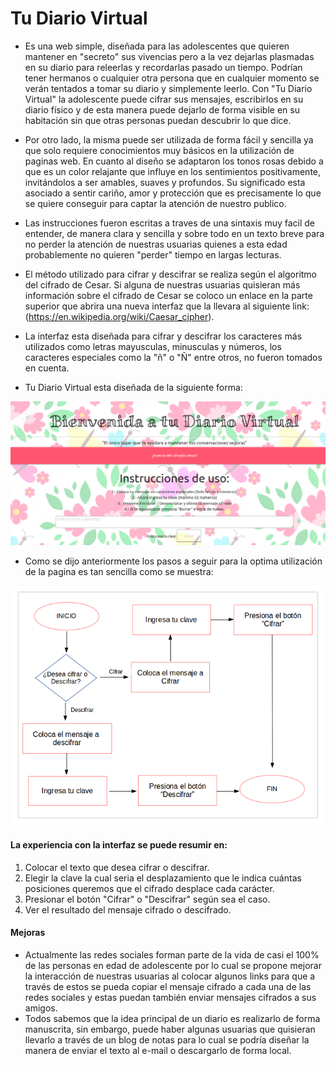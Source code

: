 # Tu Diario Virtual

- Es una web simple, diseñada para las adolescentes que quieren mantener en "secreto" sus vivencias pero a la vez dejarlas plasmadas en su diario para releerlas y recordarlas pasado un tiempo. Podrían tener hermanos o cualquier otra persona que en cualquier momento se verán tentados a tomar su diario y simplemente leerlo. Con "Tu Diario Virtual" la adolescente puede cifrar sus mensajes, escribirlos en su diario físico y de esta manera puede dejarlo de forma visible en su habitación sin que otras personas puedan descubrir lo que dice.
- Por otro lado, la misma puede ser utilizada de forma fácil y sencilla ya que solo requiere conocimientos muy básicos en la utilización de paginas web. En cuanto al diseño se adaptaron los tonos rosas debido a que es un color relajante que influye en los sentimientos positivamente, invitándolos a ser amables, suaves y profundos. Su significado esta asociado a sentir cariño, amor y protección que es precisamente lo que se quiere conseguir para captar la atención de nuestro publico.
- Las instrucciones fueron escritas a traves de una sintaxis muy facil de entender, de manera clara y sencilla y sobre todo en un texto breve para no perder la atención de nuestras usuarias quienes a esta edad probablemente no quieren "perder" tiempo en largas lecturas.
- El método utilizado para cifrar y descifrar se realiza según el algoritmo del cifrado de Cesar. Si alguna de nuestras usuarias quisieran más información sobre el cifrado de Cesar se coloco un enlace en la parte superior que abrira una nueva interfaz que la llevara al siguiente link: (https://en.wikipedia.org/wiki/Caesar_cipher).
- La interfaz esta diseñada para cifrar y descifrar los caracteres más utilizados como letras mayusculas, minusculas y números, los caracteres especiales como la "ñ" o "Ñ" entre otros, no fueron tomados en cuenta.

- Tu Diario Virtual esta diseñada de la siguiente forma:

![Presentación de la Web](Vista.png)

- Como se dijo anteriormente los pasos a seguir para la optima utilización de la pagina es tan sencilla como se muestra:

![Presentación de la Web](Flujo.png)

#### La experiencia con la interfaz se puede resumir en:


1. Colocar el texto que desea cifrar o descifrar.
2. Elegir la clave la cual seria el desplazamiento que le indica cuántas posiciones queremos que el cifrado desplace cada carácter.
3. Presionar el botón "Cifrar" o "Descifrar" según sea el caso.
4. Ver el resultado del mensaje cifrado o descifrado.

#### Mejoras
- Actualmente las redes sociales forman parte de la vida de casi el 100% de las personas en edad de adolescente por lo cual se propone mejorar la interacción de nuestras usuarias al colocar algunos links para que a través de estos se pueda copiar el mensaje cifrado a cada una de las redes sociales y estas puedan también enviar mensajes cifrados a sus amigos.
- Todos sabemos que la idea principal de un diario es realizarlo de forma manuscrita, sin embargo, puede haber algunas usuarias que quisieran llevarlo a través de un blog de notas para lo cual se podría diseñar la manera de enviar el texto al e-mail o descargarlo de forma local. 




